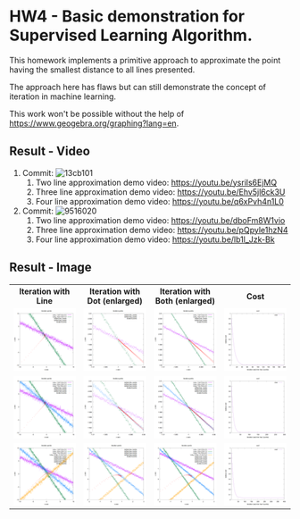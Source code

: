 # HW4 - Basic demonstration for Supervised Learning Algorithm.

This homework implements a primitive approach to approximate the point having the smallest distance to all lines presented.

The approach here has flaws but can still demonstrate the concept of iteration in machine learning.

This work won't be possible without the help of <https://www.geogebra.org/graphing?lang=en>.

## Result - Video

1. Commit: ![13cb101](https://github.com/belongtothenight/PRML_Code/commit/13cb1015a9198f3d75f6815992d4773e35b2cbfd)
    1. Two line approximation demo video: <https://youtu.be/ysrils6EjMQ>
    2. Three line approximation demo video: <https://youtu.be/Ehv5jl6ck3U>
    3. Four line approximation demo video: <https://youtu.be/q6xPvh4n1L0>
2. Commit: ![9516020](https://github.com/belongtothenight/PRML_Code/commit/9516020107289deaf0aec9e3d038194cc0804237)
   1. Two line approximation demo video: <https://youtu.be/dboFm8W1vio>
   2. Three line approximation demo video: <https://youtu.be/pQpyle1hzN4>
   3. Four line approximation demo video: <https://youtu.be/lb1l_Jzk-Bk>

## Result - Image

<table width="100%">
    <tr>
        <th width="25%">Iteration with Line</td>
        <th width="25%">Iteration with Dot (enlarged)</td>
        <th width="25%">Iteration with Both (enlarged)</td>
        <th width="25%">Cost</td>
    </tr>
    <tr>
        <td width="25%"><img src="output/iter_img2.png"></td>
        <td width="25%"><img src="output/iter_img2_enl_dtl.png"></td>
        <td width="25%"><img src="output/iter_img2_enl_dtlwl.png"></td>
        <td width="25%"><img src="output/cost_img2.png"></td>
    </tr>
    <tr>
        <td width="25%"><img src="output/iter_img3.png"></td>
        <td width="25%"><img src="output/iter_img3_enl_dtl.png"></td>
        <td width="25%"><img src="output/iter_img3_enl_dtlwl.png"></td>
        <td width="25%"><img src="output/cost_img3.png"></td>
    </tr>
    <tr>
        <td width="25%"><img src="output/iter_img4.png"></td>
        <td width="25%"><img src="output/iter_img4_enl_dtl.png"></td>
        <td width="25%"><img src="output/iter_img4_enl_dtlwl.png"></td>
        <td width="25%"><img src="output/cost_img4.png"></td>
    </tr>
</table>
